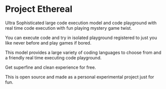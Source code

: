 # Project Ethereal
Ultra Sophisticated large code execution model and code playground with real time code execution with fun playing mystery game twist.

You can execute code and try in isolated playground registered to just you like never before and play games if bored.

This model provides a large variety of coding languages to choose from and a friendly real time executing code playground.

Get superfine and clean experience for free.

This is open source and made as a personal experimental project just for fun.

